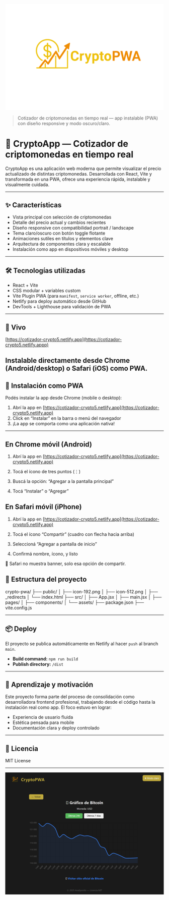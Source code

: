 ![Banner de CryptoApp](./crypto-pwa/src/assets/banner-cryptoapp.png)
> Cotizador de criptomonedas en tiempo real — app instalable (PWA) con diseño responsive y modo oscuro/claro.

# 🚀 CryptoApp — Cotizador de criptomonedas en tiempo real

CryptoApp es una aplicación web moderna que permite visualizar el precio actualizado de distintas criptomonedas. Desarrollada con React, Vite y transformada en una PWA, ofrece una experiencia rápida, instalable y visualmente cuidada.

---

## ✨ Características

- Vista principal con selección de criptomonedas
- Detalle del precio actual y cambios recientes
- Diseño responsive con compatibilidad portrait / landscape
- Tema claro/oscuro con botón toggle flotante
- Animaciones sutiles en títulos y elementos clave
- Arquitectura de componentes clara y escalable
- Instalación como app en dispositivos móviles y desktop

---

## 🛠️ Tecnologías utilizadas

- React + Vite
- CSS modular + variables custom
- Vite Plugin PWA (para `manifest`, `service worker`, offline, etc.)
- Netlify para deploy automático desde GitHub
- DevTools + Lighthouse para validación de PWA

---
## 📲 Vivo

 [https://cotizador-crypto5.netlify.app](https://cotizador-crypto5.netlify.appp)

Instalable directamente desde Chrome (Android/desktop) o Safari (iOS) como PWA.
---

## 📲 Instalación como PWA

Podés instalar la app desde Chrome (mobile o desktop):

1. Abrí la app en [https://cotizador-crypto5.netlify.app](https://cotizador-crypto5.netlify.app)
2. Click en “Instalar” en la barra o menú del navegador 
3. ¡La app se comporta como una aplicación nativa!

---
## En Chrome móvil (Android)
1. Abrí la app en [https://cotizador-crypto5.netlify.app](https://cotizador-crypto5.netlify.app)

2. Tocá el ícono de tres puntos (⋮)

3. Buscá la opción: “Agregar a la pantalla principal”

4. Tocá “Instalar” o “Agregar”


## En Safari móvil (iPhone)
1. Abrí la app en [https://cotizador-crypto5.netlify.app](https://cotizador-crypto5.netlify.app)

2. Tocá el ícono “Compartir” (cuadro con flecha hacia arriba)

3. Seleccioná “Agregar a pantalla de inicio”

4. Confirmá nombre, ícono, y listo

🔹 Safari no muestra banner, solo esa opción de compartir.

## 🧩 Estructura del proyecto
crypto-pwa/
├── public/
│   ├── icon-192.png
│   ├── icon-512.png
│   ├── _redirects
│   └── index.html
├── src/
│   ├── App.jsx
│   ├── main.jsx
│   ├── pages/
│   ├── components/
│   └── assets/
├── package.json
├── vite.config.js


---

## 📦 Deploy

El proyecto se publica automáticamente en Netlify al hacer `push` al branch `main`.

- **Build command:** `npm run build`
- **Publish directory:** `/dist`

---

## 🧠 Aprendizaje y motivación

Este proyecto forma parte del proceso de consolidación como desarrolladora frontend profesional, trabajando desde el código hasta la instalación real como app. El foco estuvo en lograr:

- Experiencia de usuario fluida
- Estética pensada para mobile
- Documentación clara y deploy controlado

---

## 📄 Licencia

MIT License

---

![Capture1](./crypto-pwa/src/assets/grafico_bitcoin.png)

